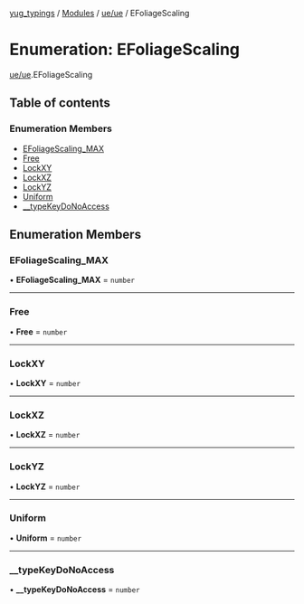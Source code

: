 [yug_typings](../README.md) / [Modules](../modules.md) / [ue/ue](../modules/ue_ue.md) / EFoliageScaling

# Enumeration: EFoliageScaling

[ue/ue](../modules/ue_ue.md).EFoliageScaling

## Table of contents

### Enumeration Members

- [EFoliageScaling\_MAX](ue_ue.EFoliageScaling.md#efoliagescaling_max)
- [Free](ue_ue.EFoliageScaling.md#free)
- [LockXY](ue_ue.EFoliageScaling.md#lockxy)
- [LockXZ](ue_ue.EFoliageScaling.md#lockxz)
- [LockYZ](ue_ue.EFoliageScaling.md#lockyz)
- [Uniform](ue_ue.EFoliageScaling.md#uniform)
- [\_\_typeKeyDoNoAccess](ue_ue.EFoliageScaling.md#__typekeydonoaccess)

## Enumeration Members

### EFoliageScaling\_MAX

• **EFoliageScaling\_MAX** = `number`

___

### Free

• **Free** = `number`

___

### LockXY

• **LockXY** = `number`

___

### LockXZ

• **LockXZ** = `number`

___

### LockYZ

• **LockYZ** = `number`

___

### Uniform

• **Uniform** = `number`

___

### \_\_typeKeyDoNoAccess

• **\_\_typeKeyDoNoAccess** = `number`
